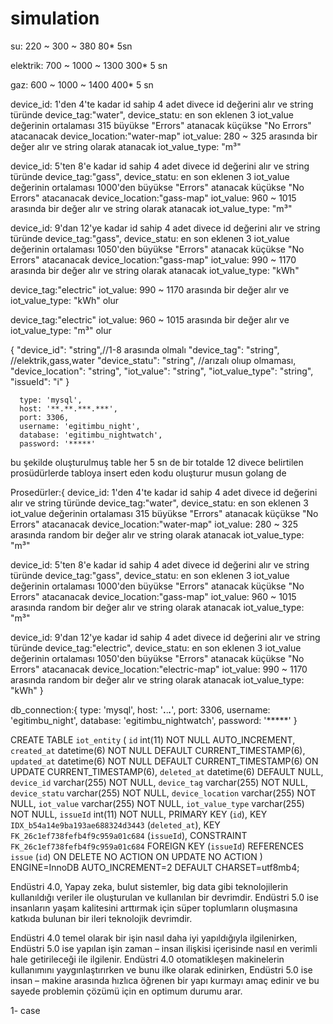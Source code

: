 # simulation

su: 220 ~ 300 ~ 380 80* 5sn 

elektrik: 700 ~ 1000 ~ 1300  300*  5 sn

gaz: 600 ~ 1000 ~ 1400  400*  5 sn

device_id: 1'den 4'te kadar id sahip 4 adet divece id değerini alır ve string türünde
device_tag:"water", 
device_statu: en son eklenen 3 iot_value değerinin ortalaması 315 büyükse  "Errors" atanacak  küçükse "No Errors" atacanacak
device_location:"water-map"
iot_value: 280 ~ 325 arasında bir değer alır ve string olarak atanacak
iot_value_type: "m³"


device_id: 5'ten 8'e kadar id sahip 4 adet divece id değerini alır ve string türünde
device_tag:"gass", 
device_statu: en son eklenen 3 iot_value değerinin ortalaması 1000'den büyükse  "Errors" atanacak  küçükse "No Errors" atacanacak
device_location:"gass-map"
iot_value: 960 ~ 1015 arasında bir değer alır ve string olarak atanacak
iot_value_type: "m³"


device_id: 9'dan 12'ye kadar id sahip 4 adet divece id değerini alır ve string türünde
device_tag:"gass", 
device_statu: en son eklenen 3 iot_value değerinin ortalaması 1050'den büyükse  "Errors" atanacak  küçükse "No Errors" atacanacak
device_location:"gass-map"
iot_value: 990 ~ 1170 arasında bir değer alır ve string olarak atanacak
iot_value_type: "kWh"

device_tag:"electric"    iot_value: 990 ~ 1170 arasında bir değer alır ve iot_value_type: "kWh" olur

device_tag:"electric"   iot_value: 960 ~ 1015 arasında bir değer alır ve iot_value_type: "m³" olur



{
  "device_id": "string",//1-8 arasında olmalı
  "device_tag": "string", //elektrik,gass,water
  "device_statu": "string", //arızalı olıup olmaması,
  "device_location": "string",
  "iot_value": "string", 
  "iot_value_type": "string",
  "issueId": "i"
}

      type: 'mysql',
      host: '**.**.***.***',
      port: 3306,
      username: 'egitimbu_night',
      database: 'egitimbu_nightwatch',
      password: '*****'


bu şekilde oluşturulmuş table her 5 sn de bir totalde 12 divece belirtilen prosüdürlerde tabloya insert eden kodu oluşturur musun golang de 

Prosedürler:{
device_id: 1'den 4'te kadar id sahip 4 adet divece id değerini alır ve string türünde
device_tag:"water", 
device_statu: en son eklenen 3 iot_value değerinin ortalaması 315 büyükse  "Errors" atanacak  küçükse "No Errors" atacanacak
device_location:"water-map"
iot_value: 280 ~ 325 arasında random bir değer alır ve string olarak atanacak
iot_value_type: "m³"


device_id: 5'ten 8'e kadar id sahip 4 adet divece id değerini alır ve string türünde
device_tag:"gass", 
device_statu: en son eklenen 3 iot_value değerinin ortalaması 1000'den büyükse  "Errors" atanacak  küçükse "No Errors" atacanacak
device_location:"gass-map"
iot_value: 960 ~ 1015 arasında random bir değer alır ve string olarak atanacak
iot_value_type: "m³"


device_id: 9'dan 12'ye kadar id sahip 4 adet divece id değerini alır ve string türünde
device_tag:"electric", 
device_statu: en son eklenen 3 iot_value değerinin ortalaması 1050'den büyükse  "Errors" atanacak  küçükse "No Errors" atacanacak
device_location:"electric-map"
iot_value: 990 ~ 1170 arasında random bir değer alır ve string olarak atanacak
iot_value_type: "kWh" }


db_connection:{
    type: 'mysql',
      host: '**.**.***.***',
      port: 3306,
      username: 'egitimbu_night',
      database: 'egitimbu_nightwatch',
      password: '*****'
}

CREATE TABLE `iot_entity` (
  `id` int(11) NOT NULL AUTO_INCREMENT,
  `created_at` datetime(6) NOT NULL DEFAULT CURRENT_TIMESTAMP(6),
  `updated_at` datetime(6) NOT NULL DEFAULT CURRENT_TIMESTAMP(6) ON UPDATE CURRENT_TIMESTAMP(6),
  `deleted_at` datetime(6) DEFAULT NULL,
  `device_id` varchar(255) NOT NULL,
  `device_tag` varchar(255) NOT NULL,
  `device_statu` varchar(255) NOT NULL,
  `device_location` varchar(255) NOT NULL,
  `iot_value` varchar(255) NOT NULL,
  `iot_value_type` varchar(255) NOT NULL,
  `issueId` int(11) NOT NULL,
  PRIMARY KEY (`id`),
  KEY `IDX_b54a14e9ba193ae688324d3443` (`deleted_at`),
  KEY `FK_26c1ef738fefb4f9c959a01c684` (`issueId`),
  CONSTRAINT `FK_26c1ef738fefb4f9c959a01c684` FOREIGN KEY (`issueId`) REFERENCES `issue` (`id`) ON DELETE NO ACTION ON UPDATE NO ACTION
) ENGINE=InnoDB AUTO_INCREMENT=2 DEFAULT CHARSET=utf8mb4;




 Endüstri 4.0, Yapay zeka, bulut sistemler, big data gibi teknolojilerin kullanıldığı veriler
ile oluşturulan ve kullanılan bir devrimdir. Endüstri 5.0 ise insanların yaşam kalitesini 
arttırmak için süper toplumların oluşmasına katkıda bulunan bir ileri teknolojik devrimdir.


 Endüstri 4.0 temel olarak bir işin nasıl daha iyi yapıldığıyla ilgilenirken, Endüstri 5.0 ise yapılan 
işin zaman – insan ilişkisi içerisinde nasıl en verimli hale getirileceği ile ilgilenir. Endüstri 4.0 
otomatikleşen makinelerin kullanımını yaygınlaştırırken ve bunu ilke olarak edinirken, Endüstri 5.0 ise 
insan – makine arasında hızlıca öğrenen bir yapı kurmayı amaç edinir ve bu sayede problemin çözümü için 
en optimum durumu arar.



1- case
